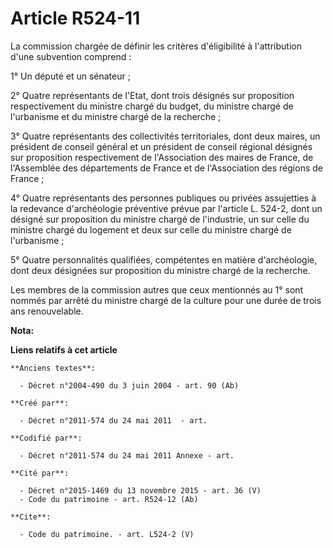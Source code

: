 # Article R524-11

La commission chargée de définir les critères d'éligibilité à l'attribution d'une subvention comprend : 

1° Un député et un sénateur ; 

2° Quatre représentants de l'Etat, dont trois désignés sur proposition respectivement du ministre chargé du budget, du
ministre chargé de l'urbanisme et du ministre chargé de la recherche ; 

3° Quatre représentants des collectivités territoriales, dont deux maires, un président de conseil général et un président de
conseil régional désignés sur proposition respectivement de l'Association des maires de France, de l'Assemblée des
départements de France et de l'Association des régions de France ; 

4° Quatre représentants des personnes publiques ou privées assujetties à la redevance d'archéologie préventive prévue par
l'article L. 524-2, dont un désigné sur proposition du ministre chargé de l'industrie, un sur celle du ministre chargé du
logement et deux sur celle du ministre chargé de l'urbanisme ; 

5° Quatre personnalités qualifiées, compétentes en matière d'archéologie, dont deux désignées sur proposition du ministre
chargé de la recherche. 

Les membres de la commission autres que ceux mentionnés au 1° sont nommés par arrêté du ministre chargé de la culture pour
une durée de trois ans renouvelable.

**Nota:**



**Liens relatifs à cet article**

	**Anciens textes**:

	  - Décret n°2004-490 du 3 juin 2004 - art. 90 (Ab)

	**Créé par**:

	  - Décret n°2011-574 du 24 mai 2011  - art.

	**Codifié par**:

	  - Décret n°2011-574 du 24 mai 2011 Annexe - art.

	**Cité par**:

	  - Décret n°2015-1469 du 13 novembre 2015 - art. 36 (V)
	  - Code du patrimoine - art. R524-12 (Ab)

	**Cite**:

	  - Code du patrimoine. - art. L524-2 (V)
